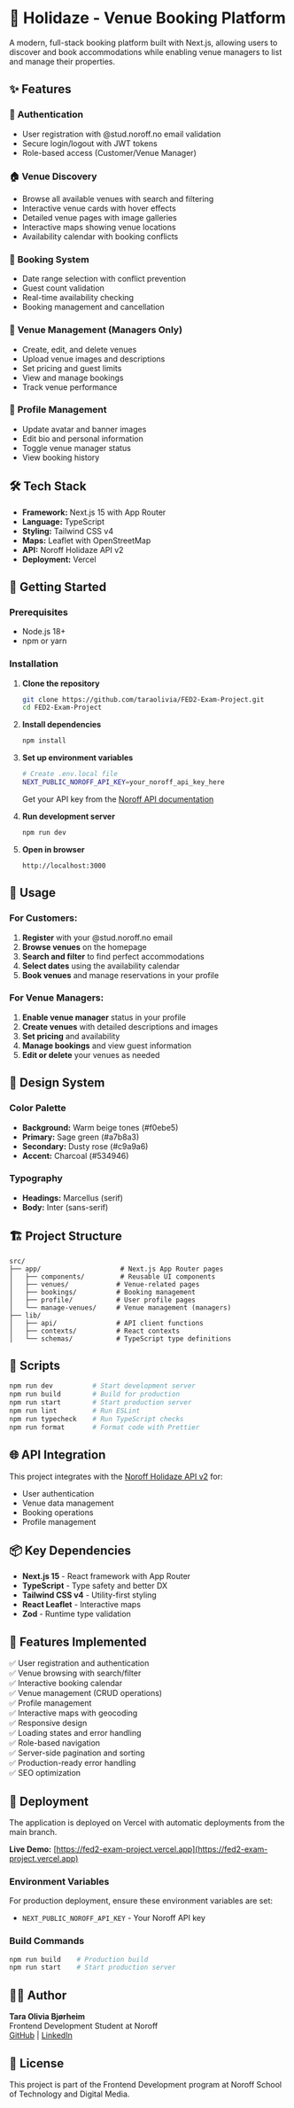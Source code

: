 # 🏨 Holidaze - Venue Booking Platform

A modern, full-stack booking platform built with Next.js, allowing users to discover and book accommodations while enabling venue managers to list and manage their properties.

## ✨ Features

### 🔐 **Authentication**

- User registration with @stud.noroff.no email validation
- Secure login/logout with JWT tokens
- Role-based access (Customer/Venue Manager)

### 🏠 **Venue Discovery**

- Browse all available venues with search and filtering
- Interactive venue cards with hover effects
- Detailed venue pages with image galleries
- Interactive maps showing venue locations
- Availability calendar with booking conflicts

### 📅 **Booking System**

- Date range selection with conflict prevention
- Guest count validation
- Real-time availability checking
- Booking management and cancellation

### 🏢 **Venue Management** (Managers Only)

- Create, edit, and delete venues
- Upload venue images and descriptions
- Set pricing and guest limits
- View and manage bookings
- Track venue performance

### 👤 **Profile Management**

- Update avatar and banner images
- Edit bio and personal information
- Toggle venue manager status
- View booking history

## 🛠️ Tech Stack

- **Framework:** Next.js 15 with App Router
- **Language:** TypeScript
- **Styling:** Tailwind CSS v4
- **Maps:** Leaflet with OpenStreetMap
- **API:** Noroff Holidaze API v2
- **Deployment:** Vercel

## 🚀 Getting Started

### Prerequisites

- Node.js 18+
- npm or yarn

### Installation

1. **Clone the repository**

   ```bash
   git clone https://github.com/taraolivia/FED2-Exam-Project.git
   cd FED2-Exam-Project
   ```

2. **Install dependencies**

   ```bash
   npm install
   ```

3. **Set up environment variables**

   ```bash
   # Create .env.local file
   NEXT_PUBLIC_NOROFF_API_KEY=your_noroff_api_key_here
   ```

   Get your API key from the [Noroff API documentation](https://docs.noroff.dev/docs/v2)

4. **Run development server**

   ```bash
   npm run dev
   ```

5. **Open in browser**
   ```
   http://localhost:3000
   ```

## 📱 Usage

### For Customers:

1. **Register** with your @stud.noroff.no email
2. **Browse venues** on the homepage
3. **Search and filter** to find perfect accommodations
4. **Select dates** using the availability calendar
5. **Book venues** and manage reservations in your profile

### For Venue Managers:

1. **Enable venue manager** status in your profile
2. **Create venues** with detailed descriptions and images
3. **Set pricing** and availability
4. **Manage bookings** and view guest information
5. **Edit or delete** your venues as needed

## 🎨 Design System

### Color Palette

- **Background:** Warm beige tones (#f0ebe5)
- **Primary:** Sage green (#a7b8a3)
- **Secondary:** Dusty rose (#c9a9a6)
- **Accent:** Charcoal (#534946)

### Typography

- **Headings:** Marcellus (serif)
- **Body:** Inter (sans-serif)

## 🏗️ Project Structure

```
src/
├── app/                    # Next.js App Router pages
│   ├── components/         # Reusable UI components
│   ├── venues/            # Venue-related pages
│   ├── bookings/          # Booking management
│   ├── profile/           # User profile pages
│   └── manage-venues/     # Venue management (managers)
├── lib/
│   ├── api/               # API client functions
│   ├── contexts/          # React contexts
│   └── schemas/           # TypeScript type definitions
```

## 🔧 Scripts

```bash
npm run dev          # Start development server
npm run build        # Build for production
npm run start        # Start production server
npm run lint         # Run ESLint
npm run typecheck    # Run TypeScript checks
npm run format       # Format code with Prettier
```

## 🌐 API Integration

This project integrates with the [Noroff Holidaze API v2](https://docs.noroff.dev/docs/v2/holidaze/venues) for:

- User authentication
- Venue data management
- Booking operations
- Profile management

## 📦 Key Dependencies

- **Next.js 15** - React framework with App Router
- **TypeScript** - Type safety and better DX
- **Tailwind CSS v4** - Utility-first styling
- **React Leaflet** - Interactive maps
- **Zod** - Runtime type validation

## 🎯 Features Implemented

✅ User registration and authentication  
✅ Venue browsing with search/filter  
✅ Interactive booking calendar  
✅ Venue management (CRUD operations)  
✅ Profile management  
✅ Interactive maps with geocoding  
✅ Responsive design  
✅ Loading states and error handling  
✅ Role-based navigation  
✅ Server-side pagination and sorting  
✅ Production-ready error handling  
✅ SEO optimization

## 🚀 Deployment

The application is deployed on Vercel with automatic deployments from the main branch.

**Live Demo:** [https://fed2-exam-project.vercel.app](https://fed2-exam-project.vercel.app)

### Environment Variables

For production deployment, ensure these environment variables are set:

- `NEXT_PUBLIC_NOROFF_API_KEY` - Your Noroff API key

### Build Commands

```bash
npm run build    # Production build
npm run start    # Start production server
```

## 👩‍💻 Author

**Tara Olivia Bjørheim**  
Frontend Development Student at Noroff  
[GitHub](https://github.com/taraolivia) | [LinkedIn](https://linkedin.com/in/taraolivia)

## 📄 License

This project is part of the Frontend Development program at Noroff School of Technology and Digital Media.
